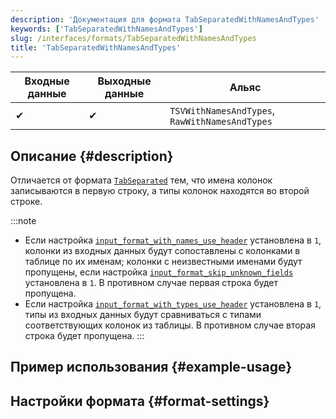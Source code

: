 ```yaml
---
description: 'Документация для формата TabSeparatedWithNamesAndTypes'
keywords: ['TabSeparatedWithNamesAndTypes']
slug: /interfaces/formats/TabSeparatedWithNamesAndTypes
title: 'TabSeparatedWithNamesAndTypes'
---
```


| Входные данные | Выходные данные | Альяс                                        |
|----------------|----------------|----------------------------------------------|
|     ✔          |     ✔          | `TSVWithNamesAndTypes`, `RawWithNamesAndTypes` |

## Описание {#description}

Отличается от формата [`TabSeparated`](./TabSeparated.md) тем, что имена колонок записываются в первую строку, а типы колонок находятся во второй строке.

:::note
- Если настройка [`input_format_with_names_use_header`](../../../operations/settings/settings-formats.md/#input_format_with_names_use_header) установлена в `1`,
колонки из входных данных будут сопоставлены с колонками в таблице по их именам; колонки с неизвестными именами будут пропущены, если настройка [`input_format_skip_unknown_fields`](../../../operations/settings/settings-formats.md/#input_format_skip_unknown_fields) установлена в `1`.
В противном случае первая строка будет пропущена.
- Если настройка [`input_format_with_types_use_header`](../../../operations/settings/settings-formats.md/#input_format_with_types_use_header) установлена в `1`,
типы из входных данных будут сравниваться с типами соответствующих колонок из таблицы. В противном случае вторая строка будет пропущена.
:::

## Пример использования {#example-usage}

## Настройки формата {#format-settings}
